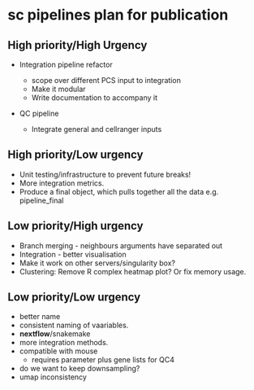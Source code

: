 # sc pipelines plan for publication

## High priority/High Urgency

- Integration pipeline refactor
  - scope over different PCS input to integration
  - Make it modular
  - Write documentation to accompany it

- QC pipeline
  - Integrate general and cellranger  inputs

## High priority/Low urgency

- Unit testing/infrastructure to prevent future breaks!
- More integration metrics.
- Produce a final object, which pulls together all the data e.g. pipeline_final

## Low priority/High urgency

- Branch merging - neighbours arguments have separated out
- Integration - better visualisation
- Make it work on other servers/singularity box?
- Clustering: Remove R complex heatmap plot? Or fix memory usage.

## Low priority/Low urgency

- better name 
- consistent naming of vaariables.
- **nextflow**/snakemake
- more integration methods.
- compatible with mouse
  - requires parameter plus gene lists for QC4
- do we want to keep downsampling?
- umap inconsistency
